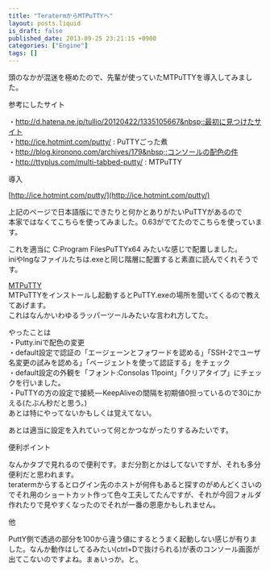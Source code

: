 ```yaml
---
title: "TeratermからMTPuTTYへ"
layout: posts.liquid
is_draft: false
published_date: 2013-09-25 23:21:15 +0900
categories: ["Engine"]
tags: []
---
```


頭のなかが混迷を極めたので、先輩が使っていたMTPuTTYを導入してみました。

参考にしたサイト

・http://d.hatena.ne.jp/tullio/20120422/1335105667&nbsp;:最初に見つけたサイト  
・http://ice.hotmint.com/putty/&nbsp;: PuTTYごった煮  
・http://blog.kironono.com/archives/179&nbsp;:コンソールの配色の件  
・http://ttyplus.com/multi-tabbed-putty/&nbsp;: MTPuTTY

導入

[http://ice.hotmint.com/putty/](http://ice.hotmint.com/putty/)

上記のページで日本語版にできたりと何かとありがたいPuTTYがあるので  
本家ではなくてこちらを使ってみました。0.63がでてたのでこちらを使っています。

これを適当に C:Program FilesPuTTYx64 みたいな感じで配置しました。  
iniやlngなファイルたちは.exeと同じ階層に配置すると素直に読んでくれそうです。

[MTPuTTY](http://ttyplus.com/multi-tabbed-putty/)  
MTPuTTYをインストールし起動するとPuTTY.exeの場所を聞いてくるので教えてあげます。  
これはなんかいわゆるラッパーツールみたいな言われ方してた。

やったことは  
・Putty.iniで配色の変更  
・default設定で認証の「エージェーンとフォワードを認める」「SSH-2でユーザ名変更の試みを認める」「ページェントを使って認証する」をチェック  
・default設定の外観を「フォント:Consolas 11point」「クリアタイプ」にチェックを行いました。  
・PuTTYの方の設定で接続 — KeepAliveの間隔を初期値0担っているので30にかえる(たぶん秒だと思う。)  
あとは特にやってないかもしくは覚えてない。

あとは適当に設定を入れていって何とかつながったりするみたいです。

便利ポイント

なんかタブで見れるので便利です。まだ分割とかはしてないですが、それも多分便利だと思われます。  
teratermからするとログイン先のホストが何件もあると探すのがめんどくさいのでそれ用のショートカット作って色々工夫してたんですが、それが今回フォルダ作れたりで見やすくなったのでそれが一番の恩恵かもしれません。

他

PuttY側で透過の部分を100から違う値にするとうまく起動しない感じが有りました。なんか動作はしてるみたい(ctrl+Dで抜けられる)が表のコンソール画面が出てこないのですよね。まぁいっか。と。


